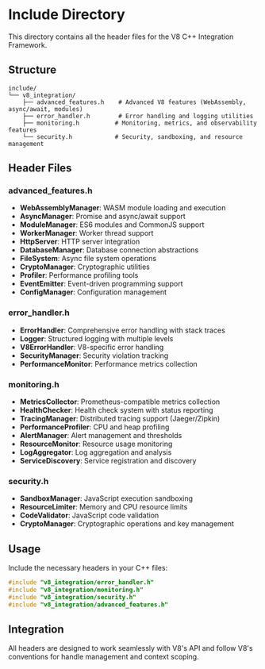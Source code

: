 # Include Directory

This directory contains all the header files for the V8 C++ Integration Framework.

## Structure

```
include/
└── v8_integration/
    ├── advanced_features.h    # Advanced V8 features (WebAssembly, async/await, modules)
    ├── error_handler.h        # Error handling and logging utilities
    ├── monitoring.h          # Monitoring, metrics, and observability features
    └── security.h            # Security, sandboxing, and resource management
```

## Header Files

### advanced_features.h
- **WebAssemblyManager**: WASM module loading and execution
- **AsyncManager**: Promise and async/await support
- **ModuleManager**: ES6 modules and CommonJS support
- **WorkerManager**: Worker thread support
- **HttpServer**: HTTP server integration
- **DatabaseManager**: Database connection abstractions
- **FileSystem**: Async file system operations
- **CryptoManager**: Cryptographic utilities
- **Profiler**: Performance profiling tools
- **EventEmitter**: Event-driven programming support
- **ConfigManager**: Configuration management

### error_handler.h
- **ErrorHandler**: Comprehensive error handling with stack traces
- **Logger**: Structured logging with multiple levels
- **V8ErrorHandler**: V8-specific error handling
- **SecurityManager**: Security violation tracking
- **PerformanceMonitor**: Performance metrics collection

### monitoring.h
- **MetricsCollector**: Prometheus-compatible metrics collection
- **HealthChecker**: Health check system with status reporting
- **TracingManager**: Distributed tracing support (Jaeger/Zipkin)
- **PerformanceProfiler**: CPU and heap profiling
- **AlertManager**: Alert management and thresholds
- **ResourceMonitor**: Resource usage monitoring
- **LogAggregator**: Log aggregation and analysis
- **ServiceDiscovery**: Service registration and discovery

### security.h
- **SandboxManager**: JavaScript execution sandboxing
- **ResourceLimiter**: Memory and CPU resource limits
- **CodeValidator**: JavaScript code validation
- **CryptoManager**: Cryptographic operations and key management

## Usage

Include the necessary headers in your C++ files:

```cpp
#include "v8_integration/error_handler.h"
#include "v8_integration/monitoring.h"
#include "v8_integration/security.h"
#include "v8_integration/advanced_features.h"
```

## Integration

All headers are designed to work seamlessly with V8's API and follow V8's conventions for handle management and context scoping.